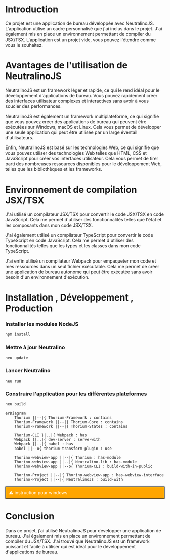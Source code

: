 # Introduction

Ce projet est une application de bureau développée avec NeutralinoJS. L'application utilise un cadre personnalisé que j'ai inclus dans le projet. J'ai également mis en place un environnement permettant de compiler du JSX/TSX. L'application est un projet vide, vous pouvez l'étendre comme vous le souhaitez.

# Avantages de l'utilisation de NeutralinoJS

NeutralinoJS est un framework léger et rapide, ce qui le rend idéal pour le développement d'applications de bureau. Vous pouvez rapidement créer des interfaces utilisateur complexes et interactives sans avoir à vous soucier des performances.

NeutralinoJS est également un framework multiplateforme, ce qui signifie que vous pouvez créer des applications de bureau qui peuvent être exécutées sur Windows, macOS et Linux. Cela vous permet de développer une seule application qui peut être utilisée par un large éventail d'utilisateurs.

Enfin, NeutralinoJS est basé sur les technologies Web, ce qui signifie que vous pouvez utiliser des technologies Web telles que HTML, CSS et JavaScript pour créer vos interfaces utilisateur. Cela vous permet de tirer parti des nombreuses ressources disponibles pour le développement Web, telles que les bibliothèques et les frameworks.

# Environnement de compilation JSX/TSX

J'ai utilisé un compilateur JSX/TSX pour convertir le code JSX/TSX en code JavaScript. Cela me permet d'utiliser des fonctionnalités telles que l'état et les composants dans mon code JSX/TSX.

J'ai également utilisé un compilateur TypeScript pour convertir le code TypeScript en code JavaScript. Cela me permet d'utiliser des fonctionnalités telles que les types et les classes dans mon code TypeScript.

J'ai enfin utilisé un compilateur Webpack pour empaqueter mon code et mes ressources dans un seul fichier exécutable. Cela me permet de créer une application de bureau autonome qui peut être exécutée sans avoir besoin d'un environnement d'exécution.

# Installation , Développement , Production

### Installer les modules NodeJS

```shell
npm install
```

### Mettre à jour Neutralino

```shell
neu update
```


### Lancer Neutralino

```shell
neu run
```

### Construire l'application pour les différentes plateformes

```shell
neu build
```

```mermaid
erDiagram
    Thorium ||--|{ Thorium-Framework : contains
    Thorium-Framework ||--|{ Thorium-Core : contains
    Thorium-Framework ||--|{ Thorium-States : contains

    Thorium-CLI }|..|{ Webpack : has
    Webpack }|..|{ dev-server : serve-with
    Webpack }|..|{ babel : has
    babel ||--o{ thorium-transform-plugin : use

    Thorino-webview-app ||--|{ Thorium : has-module
    Thorino-webview-app ||--|{ Neutralino-lib : has-module
    Thorino-webview-app ||--o{ Thorium-CLI : build-with-in-public

    Thorino-Project ||--|{ Thorino-webview-app : has-webview-interface
    Thorino-Project ||--|{ NeutralinoJs : build-with
```

<div style="background-color: orange; color: white; border: 1px solid black; padding: 10px">
⚠️ instruction pour windows
</div>

# Conclusion

Dans ce projet, j'ai utilisé NeutralinoJS pour développer une application de bureau. J'ai également mis en place un environnement permettant de compiler du JSX/TSX. J'ai trouvé que NeutralinoJS est un framework puissant et facile à utiliser qui est idéal pour le développement d'applications de bureau.